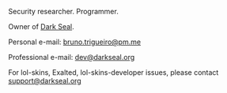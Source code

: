 Security researcher. Programmer.

Owner of [Dark Seal](https://github.com/darkseal-org).



Personal e-mail: bruno.trigueiro@pm.me

Professional e-mail: dev@darkseal.org

For lol-skins, Exalted, lol-skins-developer issues, please contact support@darkseal.org
